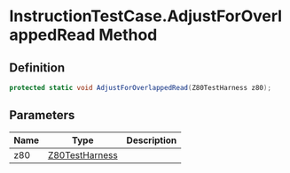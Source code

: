 # InstructionTestCase.AdjustForOverlappedRead Method
## Definition

```c#
protected static void AdjustForOverlappedRead(Z80TestHarness z80);
```

## Parameters

| Name | Type | Description |
| ---- | ---- | ----------- |
| z80 | [Z80TestHarness](MrKWatkins.EmulatorTestSuites.Z80.Z80TestHarness.md) |  |

